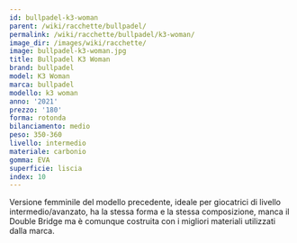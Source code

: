 ```yaml
---
id: bullpadel-k3-woman
parent: /wiki/racchette/bullpadel/
permalink: /wiki/racchette/bullpadel/k3-woman/
image_dir: /images/wiki/racchette/
image: bullpadel-k3-woman.jpg
title: Bullpadel K3 Woman
brand: bullpadel
model: K3 Woman
marca: bullpadel
modello: k3 woman
anno: '2021'
prezzo: '180'
forma: rotonda
bilanciamento: medio
peso: 350-360
livello: intermedio
materiale: carbonio
gomma: EVA
superficie: liscia
index: 10
---
```

Versione femminile del modello precedente, ideale per giocatrici di livello intermedio/avanzato, ha la stessa forma e la stessa composizione, manca il Double Bridge ma è comunque costruita con i migliori materiali utilizzati dalla marca.